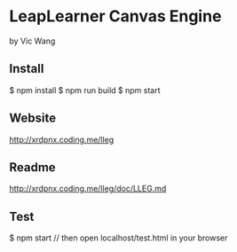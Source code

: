 # LeapLearner Canvas Engine
by Vic Wang

## Install
$ npm install
$ npm run build
$ npm start

## Website
http://xrdpnx.coding.me/lleg

## Readme
http://xrdpnx.coding.me/lleg/doc/LLEG.md

## Test
$ npm start
// then open localhost/test.html in your browser
